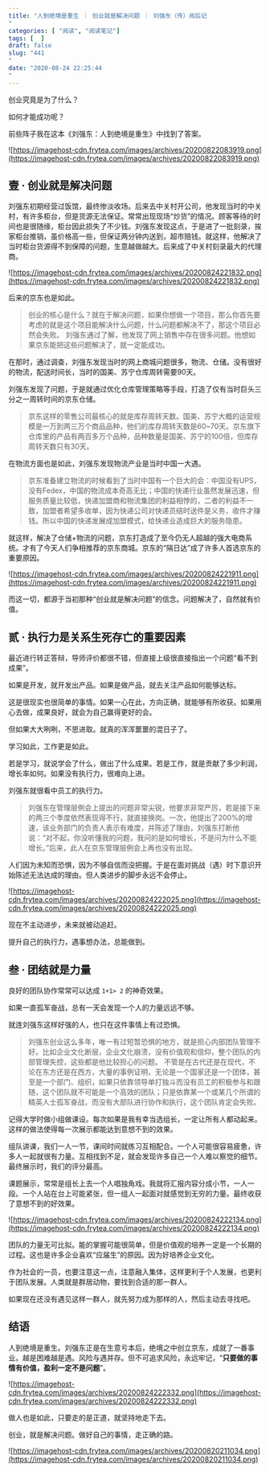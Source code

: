 ```yaml
---
title: "人到绝境是重生 ｜ 创业就是解决问题 ｜ 刘强东（传）阅后记"
categories: [ "阅读", "阅读笔记"]
tags: [  ]
draft: false
slug: "441"
date: "2020-08-24 22:25:44"
---
```


创业究竟是为了什么？

如何才能成功呢？

前些阵子我在这本《刘强东：人到绝境是重生》中找到了答案。

![https://imagehost-cdn.frytea.com/images/archives/20200822083919.png](https://imagehost-cdn.frytea.com/images/archives/20200822083919.png)

## 壹 · 创业就是解决问题

刘强东初期经营过饭馆，最终惨淡收场。后来去中关村开公司，他发现当时的中关村，有许多柜台，但是货源无法保证。常常出现现场“炒货”的情况。顾客等待的时间也是很随缘，柜台因此损失了不少钱。刘强东发现这点，于是进了一批刻录，挨家柜台推销，虽价格高一些，但保证两分钟内送到，超市赔钱。就这样，他解决了当时柜台货源得不到保障的问题，生意越做越大。后来成了中关村刻录最大的代理商。

![https://imagehost-cdn.frytea.com/images/archives/20200824221832.png](https://imagehost-cdn.frytea.com/images/archives/20200824221832.png)

后来的京东也是如此。

> 创业的核心是什么？就在于解决问题，如果你想做一个项目，那么你首先要考虑的就是这个项目能解决什么问题，什么问题都解决不了，那这个项目必然会失败。
刘强东通过了解，他发现了网上销售中存在很多问题。他想如果京东能把这些问题解决了，就一定能成功。

在那时，通过调查，刘强东发现当时的网上商城问题很多，物流、仓储。没有很好的物流，配送时间长，当时的国美、苏宁仓库周转需要90天。

刘强东发现了问题，于是就通过优化仓库管理策略等手段，打造了仅有当时巨头三分之一周转时间的京东仓储。

> 京东这样的零售公司最核心的就是库存周转天数。国美、苏宁大概的运营规模是一万到两三万个商品品种，他们的库存周转天数是60~70天。京东旗下仓库里的产品有两百多万个品种，品种数量是国美、苏宁的100倍，但库存周转天数只有30天。

在物流方面也是如此，刘强东发现物流产业是当时中国一大遇。

> 京东准备建立物流的时候看到了当时中国有一个巨大的会：中国没有UPS，没有Fedex，中国的物流成本奇高无比；中国的快递行业虽然发展迅速，但服务质量比较低，快递加盟商和物流集团的利益相悖的，二者的利益不一致，加盟者希望多收单，因为快递公司对快递员结时送件是义务，收件才赚钱。所以中国的快递发展成加盟模式，给快递业造成巨大的服务隐患。

就这样，解决了仓储+物流的问题，京东打造成了至今仍无人超越的强大电商系统。才有了今天人们争相推荐的京东商城。京东的“隔日达”成了许多人首选京东的重要原因。

![https://imagehost-cdn.frytea.com/images/archives/20200824221911.png](https://imagehost-cdn.frytea.com/images/archives/20200824221911.png)

而这一切，都源于当初那种“创业就是解决问题”的信念。问题解决了，自然就有价值。

## 贰 · 执行力是关系生死存亡的重要因素

最近进行转正答辩，导师评价都很不错，但直接上级很直接指出一个问题“看不到成果”。

如果是开发，就开发出产品。如果是做产品，就去关注产品如何能够达标。

这是很现实也很简单的事情。如果一心在此，方向正确，就能够有所收获。如果用心去做，成果良好，就会为自己赢得更好的会。

但如果大大咧咧，不思进取。就真的浑浑噩噩的混日子了。

学习如此，工作更是如此。

若是学习，就说学会了什么，做出了什么成果。若是工作，就是贡献了多少利润，增长率如何。如果没有执行力，很难向上进。

刘强东就很看中员工的执行力。

> 刘强东在管理层例会上提出的问题非常尖锐，他要求非常严厉，若是接下来的两三个季度依然表现得不行，就直接换岗。一次，他提出了200%的增速，该业务部门的负责人表示有难度，并陈述了理由，刘强东打断他说：“对不起，你没听懂我的问题，我问的是如何增长，不是问为什么不能增长。”后来，此人在京东管理层例会上再也没有出现。

人们因为未知而恐惧，因为不够自信而没把握。于是在面对挑战（遇）时下意识开始陈述无法达成的理由。但人类进步的脚步永远不会停止。

![https://imagehost-cdn.frytea.com/images/archives/20200824222025.png](https://imagehost-cdn.frytea.com/images/archives/20200824222025.png)

现在不主动进步，未来就被动追赶。

提升自己的执行力，遇事想办法，总能做到。

## 叁 · 团结就是力量

良好的团队协作常常可以达成 `1+1> 2`  的神奇效果。

如果一直孤军奋战，总有一天会发现一个人的力量远远不够。

就连刘强东这样好强的人，也只在这件事情上有过恐惧。

> 刘强东创业这么多年，唯一有过短暂恐惧的地方，就是担心内部团队管理不好。比如企业文化断层，企业文化崩溃，没有价值观和信仰，整个团队的内部管理失控，这些都是他比较担心的问题。
不管是在古代还是在现代，不论在东方还是在西方，大量的事例证明，无论是一个国家还是一个团体，甚至是一个部门、组织，如果只依靠领导单打独斗而没有员工的积极参与和跟随，这个团队就不可能是一个高效的团队；只是依靠某一个或某几个所谓的精英人士孤军奋战，而没有大部队进行协作和执行，这个团队肯定会失败。

记得大学时做小组做课设。每次如果是我有幸当选组长，一定让所有人都动起来。这样的做法使得每一次展示都能达到意想不到的效果。

组队讲课，我们一人一节，课间时间就练习互相配合。一个人可能很容易疲惫，许多人一起就很有力量。互相找到不足，就会发现许多自己一个人难以察觉的细节。最终展示时，我们的评分最高。

课题展示，常常是组长上去一个人唱独角戏。我就将汇报内容分成小节，一人一段。一个人站在台上可能紧张，但一组人一起面对就感觉到无穷的力量。最终收获了意想不到的好效果。

![https://imagehost-cdn.frytea.com/images/archives/20200824222134.png](https://imagehost-cdn.frytea.com/images/archives/20200824222134.png)

团队的力量无可比拟。能的掌握可能很简单，但是价值观的培养一定是一个长期的过程。这也是许多企业喜欢“应届生”的原因。因为好培养企业文化。

作为社会的一员，也要注意这一点，注意融入集体，这样更利于个人发展，也更利于团队发展。人类就是群居动物，要找到合适的那一群人。

如果现在还没有遇见这样一群人，就先努力成为那样的人，然后主动去寻找吧。

## 结语

人到绝境是重生。刘强东正是在生意亏本后，绝境之中创立京东，成就了一番事业。越是困难越是遇。风险与遇并存。但不可追求风险，永远牢记，“**只要做的事情有价值，盈利一定不是问题**”。

![https://imagehost-cdn.frytea.com/images/archives/20200824222332.png](https://imagehost-cdn.frytea.com/images/archives/20200824222332.png)

做人也是如此，只要走的是正道，就坚持地走下去。

创业，就是解决问题。做好自己的事情，走正确的路。

![https://imagehost-cdn.frytea.com/images/archives/20200820211034.png](https://imagehost-cdn.frytea.com/images/archives/20200820211034.png)